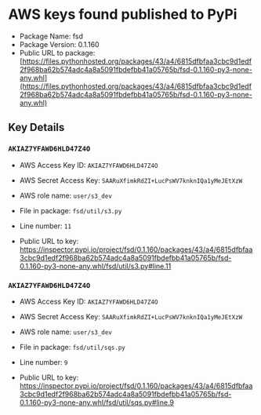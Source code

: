 # AWS keys found published to PyPi

* Package Name: fsd
* Package Version: 0.1.160
* Public URL to package: [https://files.pythonhosted.org/packages/43/a4/6815dfbfaa3cbc9d1edf2f968ba62b574adc4a8a5091fbdefbb41a05765b/fsd-0.1.160-py3-none-any.whl](https://files.pythonhosted.org/packages/43/a4/6815dfbfaa3cbc9d1edf2f968ba62b574adc4a8a5091fbdefbb41a05765b/fsd-0.1.160-py3-none-any.whl)

## Key Details

### `AKIAZ7YFAWD6HLD47Z4O`

* AWS Access Key ID: `AKIAZ7YFAWD6HLD47Z4O`
* AWS Secret Access Key: `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` 
* AWS role name: `user/s3_dev`
* File in package: `fsd/util/s3.py`
* Line number: `11`

* Public URL to key: https://inspector.pypi.io/project/fsd/0.1.160/packages/43/a4/6815dfbfaa3cbc9d1edf2f968ba62b574adc4a8a5091fbdefbb41a05765b/fsd-0.1.160-py3-none-any.whl/fsd/util/s3.py#line.11



### `AKIAZ7YFAWD6HLD47Z4O`

* AWS Access Key ID: `AKIAZ7YFAWD6HLD47Z4O`
* AWS Secret Access Key: `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` 
* AWS role name: `user/s3_dev`
* File in package: `fsd/util/sqs.py`
* Line number: `9`

* Public URL to key: https://inspector.pypi.io/project/fsd/0.1.160/packages/43/a4/6815dfbfaa3cbc9d1edf2f968ba62b574adc4a8a5091fbdefbb41a05765b/fsd-0.1.160-py3-none-any.whl/fsd/util/sqs.py#line.9


